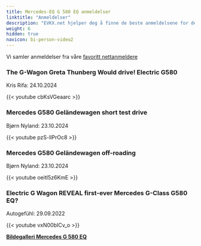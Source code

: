 ```yaml
---
title: Mercedes-EQ G 580 EQ anmeldelser
linktitle: "Anmeldelser"
description: "EVKX.net hjelper deg å finne de beste anmeldelsene for denne modellen."
weight: 6
hidden: true
navicon: bi-person-video2
---
```

Vi samler anmeldelser fra våre [favoritt nettanmeldere](../../../../../guides/evreviewers/)

<div class="container text-center shadow p-2 pe-4 mb-5 bg-body-tertiary rounded border">
<h3>The G-Wagon Greta Thunberg Would drive! Electric G580</h3>
<p>Kris Rifa: 24.10.2024</p>

{{< youtube cbKsVGeaarc >}}

</div>
<div class="container text-center shadow p-2 pe-4 mb-5 bg-body-tertiary rounded border">
<h3>Mercedes G580 Geländewagen short test drive</h3>
<p>Bjørn Nyland: 23.10.2024</p>

{{< youtube pzS-lIPrOc8 >}}

</div>
<div class="container text-center shadow p-2 pe-4 mb-5 bg-body-tertiary rounded border">
<h3>Mercedes G580 Geländewagen off-roading</h3>
<p>Bjørn Nyland: 23.10.2024</p>

{{< youtube oeitI5z6KmE >}}

</div>
<div class="container text-center shadow p-2 pe-4 mb-5 bg-body-tertiary rounded border">
<h3>Electric G Wagon REVEAL first-ever Mercedes G-Class G580 EQ?</h3>
<p>Autogefühl: 29.09.2022</p>

{{< youtube vxN00bICv_o >}}

</div>
<div class="mt-3 mb-3">
<a href="../gallery/" class="text-decoration-none text-black">
<strong><i class="bi-arrow-left"></i>Bildegalleri  </strong>
</a>
<a href="../" class="text-decoration-none text-black float-end">
<strong>Mercedes G 580 EQ <i class="bi-arrow-right"></i></strong>
</a>
</div>
